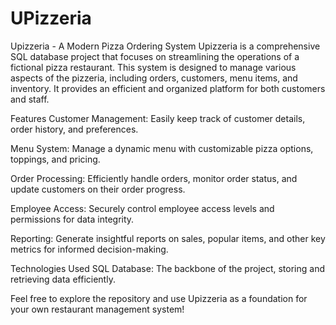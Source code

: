 # UPizzeria

Upizzeria - A Modern Pizza Ordering System
Upizzeria is a comprehensive SQL database project that focuses on streamlining the operations of a fictional pizza restaurant. This system is designed to manage various aspects of the pizzeria, including orders, customers, menu items, and inventory. It provides an efficient and organized platform for both customers and staff.

Features
Customer Management: Easily keep track of customer details, order history, and preferences.

Menu System: Manage a dynamic menu with customizable pizza options, toppings, and pricing.

Order Processing: Efficiently handle orders, monitor order status, and update customers on their order progress.

Employee Access: Securely control employee access levels and permissions for data integrity.

Reporting: Generate insightful reports on sales, popular items, and other key metrics for informed decision-making.

Technologies Used
SQL Database: The backbone of the project, storing and retrieving data efficiently.

Feel free to explore the repository and use Upizzeria as a foundation for your own restaurant management system!

